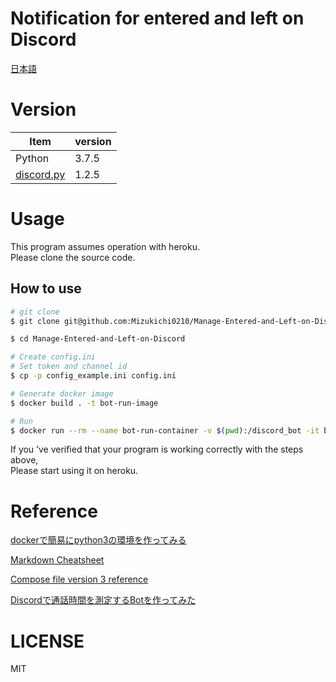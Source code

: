 # Notification for entered and left on Discord

[日本語](./README.ja.md)

# Version

Item | version
-- | --
Python | 3.7.5
[discord.py](https://discordpy.readthedocs.io/en/latest/) | 1.2.5

# Usage

This program assumes operation with heroku.  
Please clone the source code.

## How to use

```bash
# git clone
$ git clone git@github.com:Mizukichi0210/Manage-Entered-and-Left-on-Discord.git

$ cd Manage-Entered-and-Left-on-Discord

# Create config.ini
# Set token and channel id
$ cp -p config_example.ini config.ini

# Generate docker image
$ docker build . -t bot-run-image

# Run
$ docker run --rm --name bot-run-container -v $(pwd):/discord_bot -it bot-run-image /bin/ash
```

If you ’ve verified that your program is working correctly with the steps above,  
Please start using it on heroku.

# Reference
[dockerで簡易にpython3の環境を作ってみる](https://qiita.com/reflet/items/4b3f91661a54ec70a7dc)

[Markdown Cheatsheet](https://github.com/adam-p/markdown-here/wiki/Markdown-Cheatsheet)

[Compose file version 3 reference](https://docs.docker.com/compose/compose-file/)

[Discordで通話時間を測定するBotを作ってみた](https://qiita.com/tokkq/items/311aa297175b9cf7f946)

# LICENSE
MIT